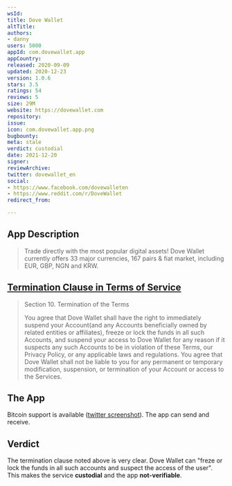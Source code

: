 ```yaml
---
wsId: 
title: Dove Wallet
altTitle: 
authors:
- danny
users: 5000
appId: com.dovewallet.app
appCountry: 
released: 2020-09-09
updated: 2020-12-23
version: 1.0.6
stars: 3.5
ratings: 54
reviews: 5
size: 29M
website: https://dovewallet.com
repository: 
issue: 
icon: com.dovewallet.app.png
bugbounty: 
meta: stale
verdict: custodial
date: 2021-12-20
signer: 
reviewArchive: 
twitter: dovewallet_en
social:
- https://www.facebook.com/dovewalleten
- https://www.reddit.com/r/DoveWallet
redirect_from: 

---
```


## App Description

> Trade directly with the most popular digital assets! Dove Wallet currently offers 33 major currencies, 167 pairs & fiat market, including EUR, GBP, NGN and KRW.

## [Termination Clause in Terms of Service](https://dovewallet.com/en/legal)

> Section 10. Termination of the Terms
>
> You agree that Dove Wallet shall have the right to immediately suspend your Account(and any Accounts beneficially owned by related entities or affiliates), freeze or lock the funds in all such Accounts, and suspend your access to Dove Wallet for any reason if it suspects any such Accounts to be in violation of these Terms, our Privacy Policy, or any applicable laws and regulations. You agree that Dove Wallet shall not be liable to you for any permanent or temporary modification, suspension, or termination of your Account or access to the Services. 

## The App

Bitcoin support is available ([twitter screenshot](https://twitter.com/BitcoinWalletz/status/1463061106792939521)). The app can send and receive.

## Verdict

The termination clause noted above is very clear. Dove Wallet can "freze or lock the funds in all such accounts and suspect the access of the user". This makes the service **custodial** and the app **not-verifiable**.

